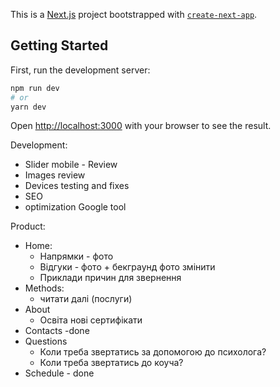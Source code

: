 This is a [Next.js](https://nextjs.org/) project bootstrapped with [`create-next-app`](https://github.com/vercel/next.js/tree/canary/packages/create-next-app).

## Getting Started

First, run the development server:

```bash
npm run dev
# or
yarn dev
```

Open [http://localhost:3000](http://localhost:3000) with your browser to see the result.

Development:
- Slider mobile - Review
- Images review
- Devices testing and fixes
- SEO
- optimization Google tool

Product:
- Home:
    - Напрямки - фото
    - Відгуки - фото + бекграунд фото змінити
    - Приклади причин для звернення
- Methods:
  - читати далі (послуги)
- About
    - Освіта нові сертифікати
- Contacts -done
- Questions
    - Коли треба звертатись за допомогою до психолога?
    - Коли треба звертатись до коуча?
- Schedule - done
